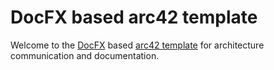 # DocFX based arc42 template

Welcome to the [DocFX](https://dotnet.github.io/docfx/index.html) based [arc42 template](http://arc42.org/) for architecture communication and documentation.
